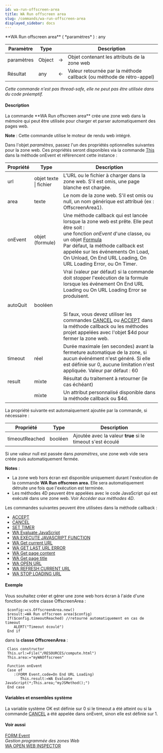 ```yaml
---
id: wa-run-offscreen-area
title: WA Run offscreen area
slug: /commands/wa-run-offscreen-area
displayed_sidebar: docs
---
```


<!--REF #_command_.WA Run offscreen area.Syntax-->**WA Run offscreen area** ( *paramètres* ) : any<!-- END REF-->
<!--REF #_command_.WA Run offscreen area.Params-->
| Paramètre | Type |  | Description |
| --- | --- | --- | --- |
| paramètres | Object | &#8594;  | Objet contenant les attributs de la zone web |
| Résultat | any | &#8592; | Valeur retournée par la méthode callback (ou méthode de rétro-appel) |

<!-- END REF-->

*Cette commande n'est pas thread-safe, elle ne peut pas être utilisée dans du code préemptif.*


#### Description 

<!--REF #_command_.WA Run offscreen area.Summary-->La commande **WA Run offscreen area** crée une zone web dans la mémoire qui peut être utilisée pour charger et parser automatiquement des pages web.<!-- END REF-->

**Note** : Cette commande utilise le moteur de rendu web intégré.

Dans l'objet *paramètres*, passez l'un des propriétés optionnelles suivantes pour la zone web. Ces propriétés seront disponibles via la commande [This](this.md) dans la méthode onEvent et référencent cette instance :

| **Propriété**    | **Type**               | **Description**                                                                                                                                                                                                                                                                                                                                                                               |
| ---------------- | ---------------------- | --------------------------------------------------------------------------------------------------------------------------------------------------------------------------------------------------------------------------------------------------------------------------------------------------------------------------------------------------------------------------------------------- |
| url              | objet texte \| fichier | L'URL ou le fichier à charger dans la zone web. S'il est omis, une page blanche est chargée.                                                                                                                                                                                                                                                                                                  |
| area             | texte                  | Le nom de la zone web. S'il est omis ou null, un nom générique est attribué (ex : OffscreenArea1).                                                                                                                                                                                                                                                                                            |
| onEvent          | objet (formule)        | Une méthode callback qui est lancée lorsque la zone web est prête. Elle peut être soit :<br/> une fonction *onEvent* d'une classe, ou un objet [Formula](formula.md)  <br/>Par défaut, la méthode callback est appelée sur les événements On Load, On Unload, On End URL Loading, On URL Loading Error, ou On Timer.                                                          |
| autoQuit         | booléen                | Vrai (valeur par défaut) si la commande doit stopper l'exécution de la formule lorsque les événement On End URL Loading ou On URL Loading Error se produisent.<br/><br/><br/>Si faux, vous devez utiliser les commandes [CANCEL](cancel.md) ou [ACCEPT](accept.md) dans la méthode callback ou les méthodes projet appelées avec l'objet $4d pour fermer la zone web. |
| timeout          | réel                   | Durée maximale (en secondes) avant la fermeture automatique de la zone, si aucun événément n'est généré. Si elle est définie sur 0, aucune limitation n'est appliquée. Valeur par défaut : 60                                                                                                                                                                                                 |
| result           | mixte                  | Résultat du traitement à retourner (le cas échéant)                                                                                                                                                                                                                                                                                                                                           |
| <customProperty> | mixte                  | Un attribut personnalisé disponible dans la méthode callback ou $4d.                                                                                                                                                                                                                                                                                                                          |

La propriété suivante est automaiquement ajoutée par la commande, si nécessaire : 

| **Propriété**  | **Type** | **Description**                                            |
| -------------- | -------- | ---------------------------------------------------------- |
| timeoutReached | booléen  | Ajoutée avec la valeur **true** si le timeout s'est écoulé |

Si une valeur null est passée dans *paramètres*, une zone web vide sera créée puis automatiquement fermée. 

**Notes** : 

* La zone web hors écran est disponible uniquement durant l'exécution de la commande **WA Run offscreen area.** Elle sera automatiquement détruite une fois que l'exécution est terminée.
* Les méthodes 4D peuvent être appelées avec le code JavaScript qui est exécuté dans une zone web. Voir *Accéder aux méthodes 4D*.

Les commandes suivantes peuvent être utilisées dans la méthode callback :

* [ACCEPT](accept.md)
* [CANCEL](cancel.md)
* [SET TIMER](set-timer.md)
* [WA Evaluate JavaScript](wa-evaluate-javascript.md)
* [WA EXECUTE JAVASCRIPT FUNCTION](wa-execute-javascript-function.md)
* [WA Get current URL](wa-get-current-url.md)
* [WA GET LAST URL ERROR](wa-get-last-url-error.md)
* [WA Get page content](wa-get-page-content.md)
* [WA Get page title](wa-get-page-title.md)
* [WA OPEN URL](wa-open-url.md)
* [WA REFRESH CURRENT URL](wa-refresh-current-url.md)
* [WA STOP LOADING URL](wa-stop-loading-url.md)

#### Exemple 

Vous souhaitez créer et gérer une zone web hors écran à l'aide d'une fonction de votre classe OffscreenArea :

```4d
 $config:=cs.OffscreenArea.new()
 $result:=WA Run offscreen area($config)
 If($config.timeoutReached) //retourné automatiquement en cas de timeout
    ALERT("Timeout écoulé")
 End if
```

dans la **classe OffscreenArea** :

```4d
 Class constructor
 This.url:=File("/RESOURCES/compute.html")
 This.area:="myWAOffscreen"
 
 Function onEvent
 Case of
    :(FORM Event.code=On End URL Loading)
       This.result:=WA Evaluate JavaScript(*;This.area;"myJSMethod();")
 End case
```

#### Variables et ensembles système 

La variable système OK est définie sur 0 si le timeout a été atteint ou si la commande [CANCEL](cancel.md) a été appelée dans onEvent, sinon elle est définie sur 1.

#### Voir aussi 

[FORM Event](../commands/form-event.md)  
*Gestion programmée des zones Web*  
[WA OPEN WEB INSPECTOR](wa-open-web-inspector.md)  
